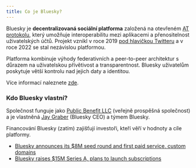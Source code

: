 ```yaml
---
title: Co je Bluesky?
---
```


Bluesky je **decentralizovaná sociální platforma** založená na otevřeném
[AT protokolu](https://atproto.com/), který umožňuje interoperabilitu mezi
aplikacemi a přenositelnost uživatelských účtů. Projekt vznikl v roce 2019
[pod hlavičkou Twitteru](https://x.com/jack/status/1204766078468911106) a v roce
2022 se stal nezávislou platformou.

Platforma kombinuje výhody federativních a peer-to-peer architektur s důrazem na
uživatelskou přívětivost a transparentnost. Bluesky uživatelům poskytuje větší
kontrolu nad jejich daty a identitou.

Více informací naleznete
[zde](https://blueskyweb.zendesk.com/hc/en-us/articles/19002666608397-What-is-Bluesky).

### Kdo Bluesky vlastní?

Společnost funguje jako
[Public Benefit LLC](https://bsky.social/about/blog/2-7-2022-overview) (veřejně
prospěšná společnost) a je vlastněná
[Jay Graber](https://bsky.app/profile/jay.bsky.team) (Bluesky CEO) a týmem
Bluesky.

Financování Bluesky (zatím) zajišťují investoři, kteří věří v hodnoty a cíle
platformy.

- [Bluesky announces its $8M seed round and first paid service, custom domains](https://techcrunch.com/2023/07/05/bluesky-announces-its-8m-seed-round-first-paid-service-custom-domains/)
- [Bluesky raises $15M Series A, plans to launch subscriptions](https://techcrunch.com/2024/10/24/bluesky-raises-15m-series-a-plans-to-launch-subscriptions/)
